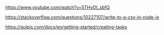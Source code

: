 https://www.youtube.com/watch?v=5THvDt_sbfQ

https://stackoverflow.com/questions/10227107/write-to-a-csv-in-node-js

https://gulpjs.com/docs/en/getting-started/creating-tasks